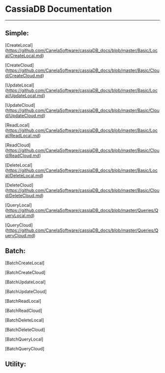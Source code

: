 # CassiaDB Documentation
---

## Simple:
[CreateLocal] (https://github.com/CanelaSoftware/cassiaDB_docs/blob/master/Basic/Local/CreateLocal.md)

[CreateCloud] (https://github.com/CanelaSoftware/cassiaDB_docs/blob/master/Basic/Cloud/CreateCloud.md)

[UpdateLocal] (https://github.com/CanelaSoftware/cassiaDB_docs/blob/master/Basic/Local/UpdateLocal.md)

[UpdateCloud] (https://github.com/CanelaSoftware/cassiaDB_docs/blob/master/Basic/Cloud/UpdateCloud.md)

[ReadLocal] (https://github.com/CanelaSoftware/cassiaDB_docs/blob/master/Basic/Local/ReadLocal.md)

[ReadCloud] (https://github.com/CanelaSoftware/cassiaDB_docs/blob/master/Basic/Cloud/ReadCloud.md)

[DeleteLocal] (https://github.com/CanelaSoftware/cassiaDB_docs/blob/master/Basic/Local/DeleteLocal.md)

[DeleteCloud] (https://github.com/CanelaSoftware/cassiaDB_docs/blob/master/Basic/Cloud/DeleteCloud.md)

[QueryLocal] (https://github.com/CanelaSoftware/cassiaDB_docs/blob/master/Queries/QueryLocal.md)

[QueryCloud] (https://github.com/CanelaSoftware/cassiaDB_docs/blob/master/Queries/QueryCloud.md)

## Batch:
[BatchCreateLocal] 

[BatchCreateCloud] 

[BatchUpdateLocal] 

[BatchUpdateCloud] 

[BatchReadLocal] 

[BatchReadCloud] 

[BatchDeleteLocal] 

[BatchDeleteCloud] 

[BatchQueryLocal] 

[BatchQueryCloud] 

## Utility:


